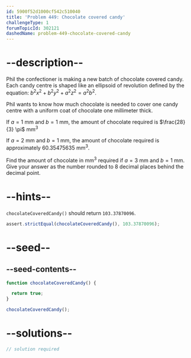 ```yaml
---
id: 5900f52d1000cf542c510040
title: 'Problem 449: Chocolate covered candy'
challengeType: 1
forumTopicId: 302121
dashedName: problem-449-chocolate-covered-candy
---
```


# --description--

Phil the confectioner is making a new batch of chocolate covered candy. Each candy centre is shaped like an ellipsoid of revolution defined by the equation: $b^2x^2 + b^2y^2 + a^2z^2 = a^2b^2$.

Phil wants to know how much chocolate is needed to cover one candy centre with a uniform coat of chocolate one millimeter thick.

If $a = 1$ mm and $b = 1$ mm, the amount of chocolate required is $\frac{28}{3} \pi$ mm<sup>3</sup>

If $a = 2$ mm and $b = 1$ mm, the amount of chocolate required is approximately 60.35475635 mm<sup>3</sup>.

Find the amount of chocolate in mm<sup>3</sup> required if $a = 3$ mm and $b = 1$ mm. Give your answer as the number rounded to 8 decimal places behind the decimal point.

# --hints--

`chocolateCoveredCandy()` should return `103.37870096`.

```js
assert.strictEqual(chocolateCoveredCandy(), 103.37870096);
```

# --seed--

## --seed-contents--

```js
function chocolateCoveredCandy() {

  return true;
}

chocolateCoveredCandy();
```

# --solutions--

```js
// solution required
```

